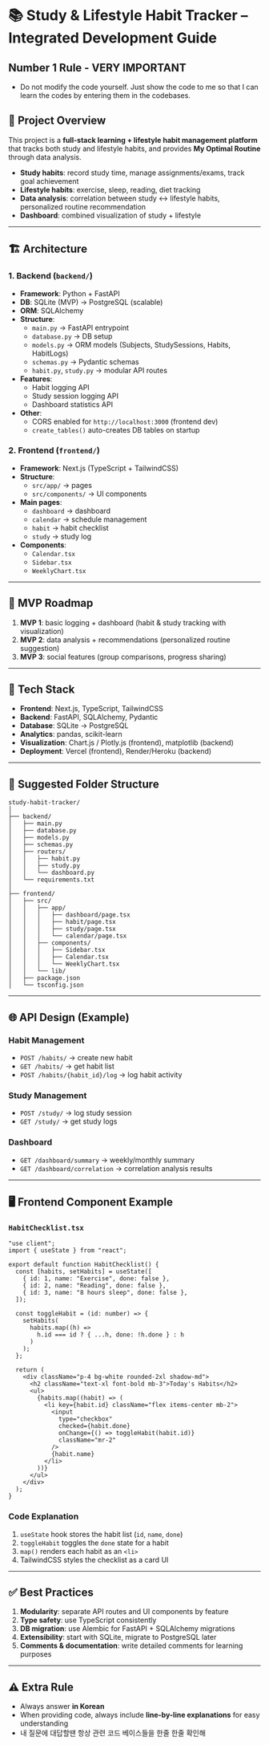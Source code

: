 # 📚 Study & Lifestyle Habit Tracker – Integrated Development Guide

## Number 1 Rule - VERY IMPORTANT
- Do not modify the code yourself. Just show the code to me so that I can learn the codes by entering them in the codebases.

## 🎯 Project Overview
This project is a **full-stack learning + lifestyle habit management platform** that tracks both study and lifestyle habits, and provides **My Optimal Routine** through data analysis.  

- **Study habits**: record study time, manage assignments/exams, track goal achievement  
- **Lifestyle habits**: exercise, sleep, reading, diet tracking  
- **Data analysis**: correlation between study ↔ lifestyle habits, personalized routine recommendation  
- **Dashboard**: combined visualization of study + lifestyle  

---

## 🏗️ Architecture

### 1. Backend (`backend/`)
- **Framework**: Python + FastAPI  
- **DB**: SQLite (MVP) → PostgreSQL (scalable)  
- **ORM**: SQLAlchemy  
- **Structure**:
  - `main.py` → FastAPI entrypoint  
  - `database.py` → DB setup  
  - `models.py` → ORM models (Subjects, StudySessions, Habits, HabitLogs)  
  - `schemas.py` → Pydantic schemas  
  - `habit.py`, `study.py` → modular API routes  
- **Features**:
  - Habit logging API  
  - Study session logging API  
  - Dashboard statistics API  
- **Other**:
  - CORS enabled for `http://localhost:3000` (frontend dev)  
  - `create_tables()` auto-creates DB tables on startup  

### 2. Frontend (`frontend/`)
- **Framework**: Next.js (TypeScript + TailwindCSS)  
- **Structure**:
  - `src/app/` → pages  
  - `src/components/` → UI components  
- **Main pages**:
  - `dashboard` → dashboard  
  - `calendar` → schedule management  
  - `habit` → habit checklist  
  - `study` → study log  
- **Components**:
  - `Calendar.tsx`  
  - `Sidebar.tsx`  
  - `WeeklyChart.tsx`  

---

## 🚀 MVP Roadmap
1. **MVP 1**: basic logging + dashboard (habit & study tracking with visualization)  
2. **MVP 2**: data analysis + recommendations (personalized routine suggestion)  
3. **MVP 3**: social features (group comparisons, progress sharing)  

---

## 🔧 Tech Stack
- **Frontend**: Next.js, TypeScript, TailwindCSS  
- **Backend**: FastAPI, SQLAlchemy, Pydantic  
- **Database**: SQLite → PostgreSQL  
- **Analytics**: pandas, scikit-learn  
- **Visualization**: Chart.js / Plotly.js (frontend), matplotlib (backend)  
- **Deployment**: Vercel (frontend), Render/Heroku (backend)  

---

## 📂 Suggested Folder Structure

```
study-habit-tracker/
│
├── backend/
│   ├── main.py
│   ├── database.py
│   ├── models.py
│   ├── schemas.py
│   ├── routers/
│   │   ├── habit.py
│   │   ├── study.py
│   │   └── dashboard.py
│   └── requirements.txt
│
├── frontend/
│   ├── src/
│   │   ├── app/
│   │   │   ├── dashboard/page.tsx
│   │   │   ├── habit/page.tsx
│   │   │   ├── study/page.tsx
│   │   │   └── calendar/page.tsx
│   │   ├── components/
│   │   │   ├── Sidebar.tsx
│   │   │   ├── Calendar.tsx
│   │   │   └── WeeklyChart.tsx
│   │   └── lib/
│   ├── package.json
│   └── tsconfig.json
```

---

## 🌐 API Design (Example)

### Habit Management
- `POST /habits/` → create new habit  
- `GET /habits/` → get habit list  
- `POST /habits/{habit_id}/log` → log habit activity  

### Study Management
- `POST /study/` → log study session  
- `GET /study/` → get study logs  

### Dashboard
- `GET /dashboard/summary` → weekly/monthly summary  
- `GET /dashboard/correlation` → correlation analysis results  

---

## 🖥️ Frontend Component Example

### `HabitChecklist.tsx`
```tsx
"use client";
import { useState } from "react";

export default function HabitChecklist() {
  const [habits, setHabits] = useState([
    { id: 1, name: "Exercise", done: false },
    { id: 2, name: "Reading", done: false },
    { id: 3, name: "8 hours sleep", done: false },
  ]);

  const toggleHabit = (id: number) => {
    setHabits(
      habits.map((h) =>
        h.id === id ? { ...h, done: !h.done } : h
      )
    );
  };

  return (
    <div className="p-4 bg-white rounded-2xl shadow-md">
      <h2 className="text-xl font-bold mb-3">Today's Habits</h2>
      <ul>
        {habits.map((habit) => (
          <li key={habit.id} className="flex items-center mb-2">
            <input
              type="checkbox"
              checked={habit.done}
              onChange={() => toggleHabit(habit.id)}
              className="mr-2"
            />
            {habit.name}
          </li>
        ))}
      </ul>
    </div>
  );
}
```

### Code Explanation
1. `useState` hook stores the habit list (`id`, `name`, `done`)  
2. `toggleHabit` toggles the `done` state for a habit  
3. `map()` renders each habit as an `<li>`  
4. TailwindCSS styles the checklist as a card UI  

---

## ✅ Best Practices
1. **Modularity**: separate API routes and UI components by feature  
2. **Type safety**: use TypeScript consistently  
3. **DB migration**: use Alembic for FastAPI + SQLAlchemy migrations  
4. **Extensibility**: start with SQLite, migrate to PostgreSQL later  
5. **Comments & documentation**: write detailed comments for learning purposes  

---

## ⚠️ Extra Rule
- Always answer **in Korean**  
- When providing code, always include **line-by-line explanations** for easy understanding  
- 내 질문에 대답할땐 항상 관련 코드 베이스들을 한줄 한줄 확인해
